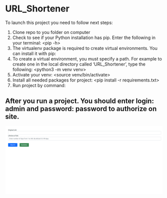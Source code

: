 # URL_Shortener

To launch this project you need to follow next steps:

1. Clone repo to you folder on computer
2. Check to see if your Python installation has pip. Enter the following in your terminal: <pip -h>
3. The virtualenv package is required to create virtual environments. You can install it with pip: <pip install virtualenv>
4. To create a virtual environment, you must specify a path. For example to create one in the local directory called ‘URL_Shortener’, type the following:
    <python3 -m venv venv>
5. Activate your venv: <source venv/bin/activate>
6. Install all needed packages for project: <pip install -r requirements.txt>
7. Run project by command: <flask run>


## After you run a project. You should enter login: admin and password: password to authorize on site.
![Main page](https://github.com/aKondratyuk/URL_Shortener/blob/main/images/MainPage.png)
